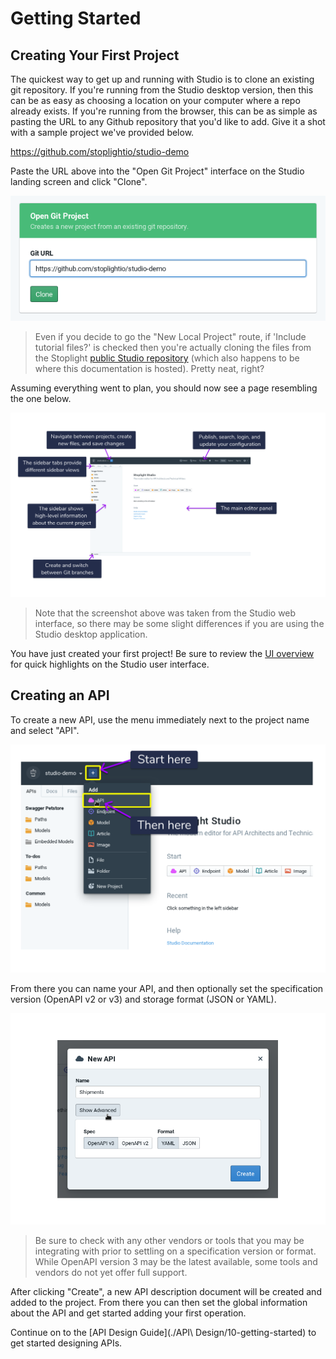 # Getting Started

## Creating Your First Project

The quickest way to get up and running with Studio is to clone an existing git repository. If you're running from the Studio desktop version, then this can be as easy as choosing a location on your computer where a repo already exists. If you're running from the browser, this can be as simple as pasting the URL to any Github repository that you'd like to add. Give it a shot with a sample project we've provided below.

https://github.com/stoplightio/studio-demo

Paste the URL above into the "Open Git Project" interface on the Studio landing screen and click "Clone".

![UI Overview](../assets/images/studio-open-git-project-pre-filled.png)

> Even if you decide to go the "New Local Project" route, if 'Include tutorial files?' is checked then you're actually cloning the files from the Stoplight [public Studio repository](https://github.com/stoplightio/studio) (which also happens to be where this documentation is hosted). Pretty neat, right?

Assuming everything went to plan, you should now see a page resembling the one below.

![](../assets/images/studio-web-landing.png)

> Note that the screenshot above was taken from the Studio web interface, so there may be some slight differences if you are using the Studio desktop application.

You have just created your first project! Be sure to review the [UI overview](./ui-overview) for quick highlights on the Studio user interface.

## Creating an API

To create a new API, use the menu immediately next to the project name and select "API".

![](../assets/images/studio-web-create-api.png)

From there you can name your API, and then optionally set the specification version (OpenAPI v2 or v3) and storage format (JSON or YAML).

![](../assets/images/studio-new-api.png)

> Be sure to check with any other vendors or tools that you may be integrating with prior to settling on a specification version or format. While OpenAPI version 3 may be the latest available, some tools and vendors do not yet offer full support.

After clicking "Create", a new API description document will be created and added to the project. From there you can then set the global information about the API and get started adding your first operation.

Continue on to the [API Design Guide](./API\ Design/10-getting-started) to get started designing APIs.